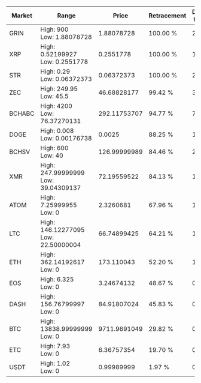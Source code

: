 | Market | Range | Price| Retracement | Doubles to 50% |
| --- | --- | --- | --- | --- |
| GRIN | High: 900<br />Low: 1.88078728 | 1.88078728 | 100.00 % | 239.76 |
| XRP | High: 0.52199927<br />Low: 0.2551778 | 0.2551778 | 100.00 % | 1.52 |
| STR | High: 0.29<br />Low: 0.06372373 | 0.06372373 | 100.00 % | 2.78 |
| ZEC | High: 249.95<br />Low: 45.5 | 46.68828177 | 99.42 % | 3.16 |
| BCHABC | High: 4200<br />Low: 76.37270131 | 292.11753707 | 94.77 % | 7.32 |
| DOGE | High: 0.008<br />Low: 0.00176738 | 0.0025 | 88.25 % | 1.95 |
| BCHSV | High: 600<br />Low: 40 | 126.99999989 | 84.46 % | 2.52 |
| XMR | High: 247.99999999<br />Low: 39.04309137 | 72.19559522 | 84.13 % | 1.99 |
| ATOM | High: 7.25999955<br />Low: 0 | 2.3260681 | 67.96 % | 1.56 |
| LTC | High: 146.12277095<br />Low: 22.50000004 | 66.74899425 | 64.21 % | 1.26 |
| ETH | High: 362.14192617<br />Low: 0 | 173.110043 | 52.20 % | 1.05 |
| EOS | High: 6.325<br />Low: 0 | 3.24674132 | 48.67 % | 0.00 |
| DASH | High: 156.76799997<br />Low: 0 | 84.91807024 | 45.83 % | 0.00 |
| BTC | High: 13838.99999999<br />Low: 0 | 9711.9691049 | 29.82 % | 0.00 |
| ETC | High: 7.93<br />Low: 0 | 6.36757354 | 19.70 % | 0.00 |
| USDT | High: 1.02<br />Low: 0 | 0.99989999 | 1.97 % | 0.00 |
